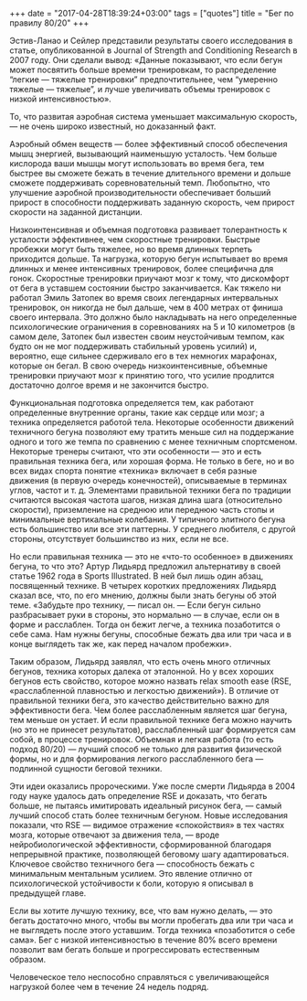 +++
date = "2017-04-28T18:39:24+03:00"
tags = ["quotes"]
title = "Бег по правилу 80/20"
+++

Эстив-Ланао и Сейлер представили результаты своего исследования в статье,
опубликованной в Journal of Strength and Conditioning Research в 2007 году. Они
сделали вывод: «Данные показывают, что если бегун может посвятить больше
времени тренировкам, то распределение “легкие — тяжелые тренировки”
предпочтительнее, чем “умеренно тяжелые — тяжелые”, и лучше увеличивать объемы
тренировок с низкой интенсивностью».

То, что развитая аэробная система уменьшает максимальную скорость, — не очень
широко известный, но доказанный факт.

Аэробный обмен веществ — более эффективный способ обеспечения мышц энергией,
вызывающий наименьшую усталость. Чем больше кислорода ваши мышцы могут
использовать во время бега, тем быстрее вы сможете бежать в течение длительного
времени и дольше сможете поддерживать соревновательный темп. Любопытно, что
улучшение аэробной производительности обеспечивает больший прирост в
способности поддерживать заданную скорость, чем прирост скорости на заданной
дистанции.

Низкоинтенсивная и объемная подготовка развивает толерантность к усталости
эффективнее, чем скоростные тренировки. Быстрые пробежки могут быть тяжелее, но
во время длинных терпеть приходится дольше. Та нагрузка, которую бегун
испытывает во время длинных и менее интенсивных тренировок, более специфична
для гонок. Скоростные тренировки приучают мозг к тому, что дискомфорт от бега в
уставшем состоянии быстро заканчивается. Как тяжело ни работал Эмиль Затопек во
время своих легендарных интервальных тренировок, он никогда не был дальше, чем
в 400 метрах от финиша своего интервала. Это должно было накладывать на него
определенные психологические ограничения в соревнованиях на 5 и 10 километров
(в самом деле, Затопек был известен своим неустойчивым темпом, как будто он не
мог поддерживать стабильный уровень усилий) и, вероятно, еще сильнее сдерживало
его в тех немногих марафонах, которые он бегал. В свою очередь
низкоинтенсивные, объемные тренировки приучают мозг к принятию того, что усилие
продлится достаточно долгое время и не закончится быстро.

Функциональная подготовка определяется тем, как работают определенные
внутренние органы, такие как сердце или мозг; а техника определяется работой
тела. Некоторые особенности движений техничного бегуна позволяют ему тратить
меньше сил на поддержание одного и того же темпа по сравнению с менее техничным
спортсменом. Некоторые тренеры считают, что эти особенности — это и есть
правильная техника бега, или хорошая форма. Не только в беге, но и во всех
видах спорта понятие «техника» включает в себя разные движения (в первую
очередь конечностей), описываемые в терминах углов, частот и т. д. Элементами
правильной техники бега по традиции считаются высокая частота шагов, низкая
длина шага (относительно скорости), приземление на среднюю или переднюю часть
стопы и минимальные вертикальные колебания. У типичного элитного бегуна есть
большинство или все эти паттерны. У среднего любителя, с другой стороны,
отсутствует большинство из них, если не все.

Но если правильная техника — это не «что-то особенное» в движениях бегуна, то
что это? Артур Лидьярд предложил альтернативу в своей статье 1962 года в Sports
Illustrated. В ней был лишь один абзац, посвященный технике. В четырех коротких
предложениях Лидьярд сказал все, что, по его мнению, должны были знать бегуны
об этой теме.
«Забудьте про технику, — писал он. — Если бегун сильно разбрасывает руки в
стороны, это нормально — в случае, если он в форме и расслаблен. Тогда он бежит
легче, а техника позаботится о себе сама. Нам нужны бегуны, способные бежать
два или три часа и в конце выглядеть так же, как перед началом пробежки».

Таким образом, Лидьярд заявлял, что есть очень много отличных бегунов, техника
которых далека от эталонной. Но у всех хороших бегунов есть свойство, которое
можно назвать relax smooth ease (RSE, «расслабленной плавностью и легкостью
движений»). В отличие от правильной техники бега, это качество действительно
важно для эффективности бега. Чем более расслабленным является шаг бегуна, тем
меньше он устает. И если правильной технике бега можно научить (но это не
принесет результатов), расслабленный шаг формируется сам собой, в процессе
тренировок. Объемная и легкая работа (то есть подход 80/20) — лучший способ не
только для развития физической формы, но и для формирования легкого
расслабленного бега — подлинной сущности беговой техники.

Эти идеи оказались пророческими. Уже после смерти Лидьярда в 2004 году науке
удалось дать определение RSE и доказать, что бегать больше, не пытаясь
имитировать идеальный рисунок бега, — самый лучший способ стать более техничным
бегуном. Новые исследования показали, что RSE — видимое отражение «спокойствия»
в тех частях мозга, которые отвечают за движения тела, — вроде
нейробиологической эффективности, сформированной благодаря непрерывной
практике, позволяющей беговому шагу адаптироваться. Ключевое свойство
техничного бега — способность бежать с  минимальным ментальным усилием. Это
явление отлично от психологической устойчивости к боли, которую я описывал в
предыдущей главе.

Если вы хотите лучшую технику, все, что вам нужно делать, — это бегать
достаточно много, чтобы вы могли пробегать два или три часа и не выглядеть
после этого уставшим. Тогда техника «позаботится о себе сама». Бег с низкой
интенсивностью в течение 80% всего времени позволит вам бегать больше и
прогрессировать естественным образом.

Человеческое тело неспособно справляться с увеличивающейся нагрузкой более чем
в течение 24 недель подряд.

